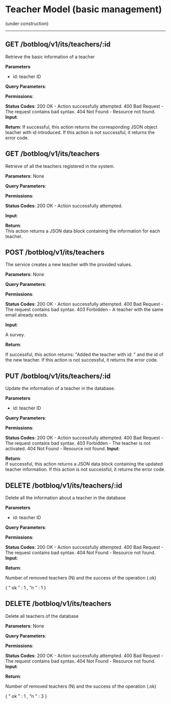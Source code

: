 Teacher Model (basic management)
===================


(under construction)

----------


**GET /botbloq/v1/its/teachers/:id**
------------

Retrieve the basic information of a teacher

**Parameters**

- id: teacher ID

**Query Parameters**:

**Permissions**:

**Status Codes**:
200 OK - Action successfully attempted.
400 Bad Request - The request contains bad syntax.
404 Not Found - Resource not found.
**Input**: 

**Return**: 
If successful, this action returns the corresponding JSON object teacher with id introduced.
If this action is not successful, it returns the error code. 



**GET /botbloq/v1/its/teachers**
-------------

Retrieve of all the teachers registered in the system. 

**Parameters**: None

**Query Parameters**:

**Permissions**:

**Status Codes**:
200 OK - Action successfully attempted.

**Input**:

**Return**:  
This action returns a JSON data block containing the information for each teacher.



**POST /botbloq/v1/its/teachers**
-------------

The service creates a new teacher with  the provided values.

**Parameters**: None

**Query Parameters**:

**Permissions**:

**Status Codes**:
200 OK - Action successfully attempted.
400 Bad Request - The request contains bad syntax.
403 Forbidden - A teacher with the same email already exists.

**Input**: 

A survey.

**Return**:  

If successful, this action returns: "Added the teacher with id: " and the id of the new teacher.
If this action is not successful, it returns the error code. 



**PUT /botbloq/v1/its/teachers/:id**
-------------

Update the information of a teacher in  the database.

**Parameters**

- id: teacher ID

**Query Parameters**:

**Permissions**:

**Status Codes**:
200 OK - Action successfully attempted.
400 Bad Request - The request contains bad syntax.
403 Forbidden - The teacher is not activated.
404 Not Found - Resource not found.
**Input**: 

**Return**:  
If successful, this action returns a JSON data block containing the updated teacher information.
If this action is not successful, it returns the error code. 



**DELETE /botbloq/v1/its/teachers/:id**
-------------

Delete all the information about a teacher in the database

**Parameters**

- id: teacher ID

**Query Parameters**:

**Permissions**:

**Status Codes**:
200 OK - Action successfully attempted.
400 Bad Request - The request contains bad syntax.
404 Not Found - Resource not found.
**Input**: 

**Return**:  

Number of removed teachers (N) and the success of the operation (.ok)

{
” ok ” : 1 ,
”n ” : 1
}



**DELETE /botbloq/v1/its/teachers**
-------------

Delete all teachers of the database

**Parameters**: None

**Query Parameters**:

**Permissions**:

**Status Codes**:
200 OK - Action successfully attempted.
400 Bad Request - The request contains bad syntax.
404 Not Found - Resource not found.
**Input**: 

**Return**:  

Number of removed teachers (N) and the success of the operation (.ok)

{
” ok ” : 1 ,
”n ” : 3
}